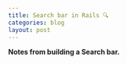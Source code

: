 ```yaml
---
title: Search bar in Rails 🔍
categories: blog
layout: post
---
```


**Notes from building a Search bar.**
